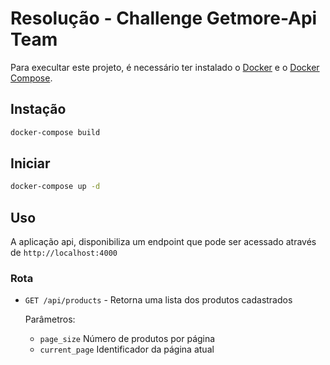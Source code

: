 # Resolução - Challenge Getmore-Api Team
Para execultar este projeto, é necessário ter instalado o [Docker](https://docker.com/get-started) e o [Docker Compose](https://docs.docker.com/compose/install/).
## Instação
```bash
docker-compose build
```
## Iniciar
```bash
docker-compose up -d
```
## Uso
A aplicação api, disponibiliza um endpoint que pode ser acessado através de `http://localhost:4000`
### Rota
- `GET /api/products` - Retorna uma lista dos produtos cadastrados

  Parâmetros:
  - `page_size` Número de produtos por página
  - `current_page` Identificador da página atual

